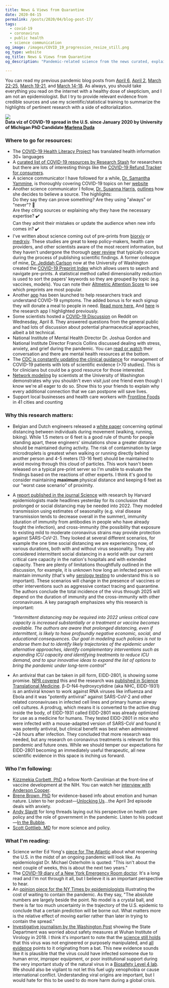 ```yaml
---
title: News & Views from Quarantine
date: 2020-04-15
permalink: /posts/2020/04/blog-post-17/
tags:
  - covid-19
  - coronavirus
  - public health
  - science communication
og_image: /images/COVID_19_progression_resize_still.png
og_type: website
og_title: News & Views from Quarantine 
og_description: "Pandemic-related science from the news curated, explained, and editoralized for a general audience"
  
---
```


You can read my previous pandemic blog posts from <a href="http://www.brookewolford.com/posts/2020/04/blog-post-16/" target="_blank">April 6</a>, <a href="http://www.brookewolford.com/posts/2020/04/blog-post-15/" target="_blank">April 2</a>, <a href="http://www.brookewolford.com/posts/2020/03/blog-post-14/" target="_blank">March 22-25</a>, <a href="http://www.brookewolford.com/posts/2020/03/blog-post-13/" target="_blank">March 19-21</a>, and <a href="http://www.brookewolford.com/posts/2020/03/blog-post-12/" target="_blank">March 14-18</a>. As always, you should take everything you read on the internet with a healthy dose of skepticism, and I am not an epidemiologist. But I try to provide relevant evidence from credible sources and use my scientific/statistical training to summarize the highlights of pertinent research with a side of editorialization.

![](/images/COVID_19_progression_resize.gif)  
**Data viz of COVID-19 spread in the U.S. since January 2020 by University of Michigan PhD Candidate <a href="https://twitter.com/mlmarlena?lang=en" taret="_blank">Marlena Duda</a>**

### Where to go for resources:
* The <a href="https://covid19healthliteracyproject.com" target="_blank">COVID-19 Health Literacy Project</a> has translated health information 30+ languages  
* A <a href="https://www.researchstash.com/collection/covid-19/" target="_blank">curated list of COVID-19 resources by Research Stash</a> for researchers but there are lots of interesting things like the <a href="https://covidrefunds.com/?ref=researchstash" target="_blank">COVID-19 Refund Tracker for consumers</a>.
* A science communicator I have followed for a while, <a href="https://twitter.com/heysciencesam" target="_blank">Dr. Samantha Yammine</a>, is thoroughly covering COVID-19 topics on her <a href="https://www.samanthayammine.com/covid19" target="_blank">website</a>
* Another science communicator I follow, <a href="https://twitter.com/SusannaLHarris" target="_blank">Dr. Susanna Harris</a>, <a href="https://www.instagram.com/p/B-97thKDpYJ/?igshid=2odrd2zb05ay" target="_blank">outlines</a> how she decides to believe a source.
The highlights:  
Do they say they can prove something? Are they using "always" or "never"? :triangular_flag_on_post:  
Are they citing sources or explaining why they have the necessary expertise? :heavy_check_mark:  
Can they admit their mistakes or update the audience when new info comes in? :heavy_check_mark:  
* I've written about science coming out of pre-prints from <a href="http://biorxiv.org" target="_blank">biorxiv</a> or <a href="http://medrxiv.org" target="_blank">medrxiv</a>. These studies are great to keep policy-makers, health care providers, and other scientists aware of the most recent information, but they haven't undergone the thorough <a href="https://science.howstuffworks.com/innovation/scientific-experiments/scientific-peer-review.htm" target="_blank">peer review</a> that typically occurs during the process of publishing scientific findings. A former colleague of mine, <a href="https://twitter.com/JedMS" target="_blank">Dr. Jedidah Carlson</a> now at the University of Washington created the <a href="https://covid19preprints.app" target="_blank">COVID-19 Preprint Index</a> which allows users to search and navigate pre-prints. A statistical method called dimensionality reduction is used to sort the papers' keywords so they are grouped by topic (e.g. vaccines, models). You can note their <a href="https://help.altmetric.com/support/solutions/articles/6000059309-about-altmetric" target="_blank">Altmetric Attention Score</a> to see which preprints are most popular.
* Another <a href="https://howwefeel.org" target="_blank">app</a> has been launched to help researchers track and understand COVID-19 symptoms. The added bonus is for each signup they will donate a meal to people in need. <a href="https://www.hsph.harvard.edu/news/features/new-how-we-feel-app-aims-to-improve-covid-19-response/" target="_blank">Read more here.</a> And <a href="https://covid.joinzoe.com" target="_blank">here</a> is the research app I highlighted previously.
* Some scientists hosted a <a href="https://www.reddit.com/r/science/comments/fx6dhe/science_discussion_series_were_scientists_from/" target="_blank">COVID-19 Discussion</a> on Reddit on Wednesday, April 8. They answered questions from the general public and had lots of discussion about potential pharmaceutical approaches, albeit a bit technical.
* National Institute of Mental Health Director Dr. Joshua Gordon and National Institute Director Francis Collins discussed dealing with stress, anxiety, and grief during the pandemic. You can <a href="https://directorsblog.nih.gov/2020/04/07/dealing-with-stress-anxiety-and-grief-during-covid-19/" target="_blank">read or watch</a> their conversation and there are mental health resources at the bottom.
* The <a href="https://www.cdc.gov/coronavirus/2019-ncov/hcp/clinical-guidance-management-patients.html#anchor_1583610742216" target="_blank">CDC is constantly updating the clinical guidance</a> for management of COVID-19 patients with lots of scientific evidence (>70 studies). This is for clinicians but could be a good resource for those interested.
* <a href="https://statnet.org/COVID-JustOneFriend/" target="_blank">Network modeling</a> by scientists at the University of Washington demonstrates why you shouldn't even visit *just* one friend even though I know we're all eager to do so. Show this to your friends to explain why every additional connection that we can postpone will save lives.
* Support local businesses and health care workers with <a href="https://www.frontlinefoods.org" target="_blank">Frontline Foods</a> in 41 cities and counting

### Why this research matters:
* Belgian and Dutch engineers released a <a href="http://www.urbanphysics.net/Social%20Distancing%20v20_White_Paper.pdf" target="_blank">white paper</a> concerning optimal distancing between individuals during movement (walking, running, biking). While 1.5 meters or 6 feet is a good rule of thumb for people standing apart, these engineers' simulations show a greater distance should be maintained during activity. The risk of contamination by large microdroplets is greatest when walking or running directly behind another person and 4-5 meters (13-16 feet) should be maintained to avoid moving through this cloud of particles. This work hasn't been released on a typical pre-print server so I'm unable to evaluate the findings based on the reactions of other experts. I think it's good to consider maintaining **maximum** physical distance and keeping 6 feet as our "worst case scenario" of proximity.

* A <a href="https://science.sciencemag.org/content/early/2020/04/14/science.abb5793" target="_blank">report published in the journal Science</a> with research by Harvard epidemiologists made headlines yesterday for its conclusion that prolonged or social distancing may be needed into 2022. They modeled transmission using estimates of seasonality (e.g. viral disease transmission tends to decrease overall in the summer), immunity (duration of immunity from antibodies in people who have already fought the infection), and cross-immunity (the possibility that exposure to existing mild to moderate coronavirus strains may provide protection against SARS-CoV-2). They looked at several different scenarios, for example the one time social distancing we are experiencing now, of various durations, both with and without virus seasonality. They also considered intermittent social distancing in a world with our current critical care capacity in the nation's hospitals and with extended capacity. There are plenty of limitations thoughtfully outlined in the discussion, for example, it is unknown how long an infected person will maintain immunity (that's why <a href="https://www.centerforhealthsecurity.org/resources/COVID-19/serology/Serology-based-tests-for-COVID-19.html" target="_blank">serology testing</a> to understand this is so important). These scenarios will change in the presence of vaccines or other interventions such as aggressive contact tracing and quarantine. The authors conclude the total incidence of the virus through 2025 will depend on the duration of immunity and the cross-immunity with other coronaviruses. A key paragraph emphasizes why this research is important:

  *"Intermittent distancing may be required into 2022 unless critical care capacity is increased substantially or a treatment or vaccine becomes available. The authors are aware that prolonged distancing, even if intermittent, is likely to have profoundly negative economic, social, and educational consequences. Our goal in modeling such policies is not to endorse them but to identify likely trajectories of the epidemic under alternative approaches, identify complementary interventions such as expanding ICU capacity and identifying treatments to reduce ICU demand, and to spur innovative ideas to expand the list of options to bring the pandemic under long-term control"*

* An antiviral that can be taken in pill form, EIDD-2801, is showing some promise.
<a href="https://www.npr.org/sections/coronavirus-live-updates/2020/04/06/828322576/promising-drug-on-the-horizon-for-covid-19" target="_blank">NPR covered</a> this and the research was <a href="https://stm.sciencemag.org/content/early/2020/04/03/scitranslmed.abb5883" target="_blank">published in Science Translational Medicine</a>. β-D-N4-hydroxycytidine (aka NHC, EIDD-1931) is an antiviral known to work against RNA viruses like influenza and Ebola and it was "potently antiviral" against SARS-CoV-2 and other related coronaviruses in infected cell lines and primary human airway cell cultures. A prodrug, which means it is converted to the active drug inside the body, of EIDD-1931 called EIDD-2801 was already optimized for use as a medicine for humans. They tested EIDD-2801 in mice who were infected with a mouse-adapted version of SARS-CoV and found it was potently antiviral, but clinical benefit was best when administered ~24 hours after infection. They concluded that more research was needed, but any research on coronavirus treatments is relevant for this pandemic and future ones. While we should temper our expectations for EIDD-2801 becoming an immediately useful therapeutic, all new scientific evidence in this space is inching us forward.

### Who I'm following:
* <a href="https://twitter.com/KizzyPhD" target="_blank">Kizzmekia Corbett, PhD</a> a fellow North Carolinian at the front-line of vaccine development at the NIH. You can watch her <a href="https://www.cnn.com/videos/health/2020/04/15/coronavirus-vaccine-timeline-acfc-vpx.cnn" target="_blank">interview with Anderson Cooper</a>.
* <a href="https://twitter.com/BreneBrown" target="_blank">Brene Brown, PhD</a> for evidence-based info about emotion and human nature. Listen to her podcast—<a href="https://podcasts.apple.com/us/podcast/unlocking-us-with-bren%C3%A9-brown/id1494350511">Unlocking Us</a>...the April 3rd episode deals with anxiety.
* <a href="https://twitter.com/aslavitt?lang=en" target="_blank">Andy Slavitt</a> for long threads laying out his perspective on health care policy and the role of government in the pandemic. Listen to his podcast—<a href="https://podcasts.apple.com/us/podcast/in-the-bubble-with-andy-slavitt/id1504128553" target="_blank">In the Bubble</a>.
* <a href="https://twitter.com/ScottGottliebMD" target="_blank">Scott Gottlieb, MD</a> for more science and policy.

### What I'm reading:
* Science writer Ed Yong's <a href="https://www.theatlantic.com/health/archive/2020/04/pandemic-summer-coronavirus-reopening-back-normal/609940/" target="_blank">piece for The Atlantic</a> about what reopening the U.S. in the midst of an ongoing pandemic will look like. As epidemiologist Dr. Michael Osterholm is quoted: "This isn't about the next couple of weeks, this is about the next two years."
* The <a href="https://www.nytimes.com/2020/04/14/magazine/coronavirus-er-doctor-diary-new-york-city.html" target="_blank">COVID-19 diary of a New York Emergency Room doctor</a>. It's a long read and I'm not through it all, but I believe it is an important perspective to hear.
* An <a href="https://www.nytimes.com/2020/04/14/opinion/covid-social-distancing.html" target="_blank">opinion piece for the NY Times by epidemiologists</a> illustrating the cost of waiting to contain the pandemic. As they say, "The absolute numbers are largely beside the point. No model is a crystal ball, and there is far too much uncertainty in the trajectory of the U.S. epidemic to conclude that a certain prediction will be borne out. What matters more is the relative effect of moving earlier rather than later in trying to contain the spread."
* <a href="https://www.washingtonpost.com/opinions/2020/04/14/state-department-cables-warned-safety-issues-wuhan-lab-studying-bat-coronaviruses/" target="_blank">Investigative journalism by the Washington Post</a> showing the State Department was worried about safety measures at Wuhan Institute of Virology in 2018. I think it's important to note that the <a href="https://www.nature.com/articles/s41591-020-0820-9" target="_blank">science still holds</a> that this virus was not engineered or purposely manipulated, and <a href="https://www.npr.org/2020/04/14/834109166/where-did-the-coronavirus-originate-virus-hunters-find-genetic-clues-in-bats" target="_blank">all evidence</a> points to it originating from a bat. This new evidence sounds like it is plausible that the virus could have infected someone due to human error, improper equipment, or poor institutional support during the very important study of the natural virus in a <a href="https://en.wikipedia.org/wiki/Biosafety_level" target="_blank">Biosafety Level 4 lab</a>. We should also be vigilant to not let this fuel ugly xenophobia or cause international conflict. Understanding viral origins are important, but I would hate for this to be used to do more harm during a global crisis.
